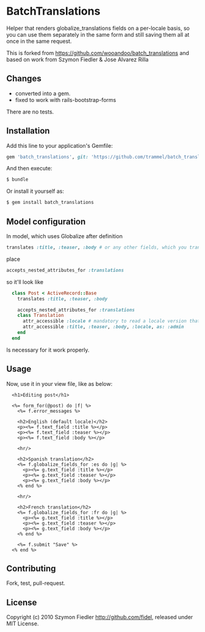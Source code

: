 # BatchTranslations

Helper that renders globalize_translations fields on a per-locale basis, so you can use them
separately in the same form and still saving them all at once in the same request.

This is forked from https://github.com/wooandoo/batch_translations
and based on work from Szymon Fiedler & Jose Alvarez Rilla

## Changes

 * converted into a gem.
 * fixed to work with rails-bootstrap-forms

There are no tests.

## Installation

Add this line to your application's Gemfile:

```ruby
gem 'batch_translations', git: 'https://github.com/trammel/batch_translations'
```

And then execute:
```bash
$ bundle
```

Or install it yourself as:
```bash
$ gem install batch_translations
```

## Model configuration

In model, which uses Globalize after definition

```ruby
translates :title, :teaser, :body # or any other fields, which you translate
```

place

```ruby
accepts_nested_attributes_for :translations
```

so it'll look like

```ruby
  class Post < ActiveRecord::Base
    translates :title, :teaser, :body

    accepts_nested_attributes_for :translations
    class Translation
      attr_accessible :locale # mandatory to read a locale version that doesn't exist yet
      attr_accessible :title, :teaser, :body, :locale, as: :admin
    end
  end
```

Is necessary for it work properly.

## Usage

Now, use it in your view file, like as below:

```html+erb
  <h1>Editing post</h1>

  <%= form_for(@post) do |f| %>
    <%= f.error_messages %>

    <h2>English (default locale)</h2>
    <p><%= f.text_field :title %></p>
    <p><%= f.text_field :teaser %></p>
    <p><%= f.text_field :body %></p>

    <hr/>

    <h2>Spanish translation</h2>
    <%= f.globalize_fields_for :es do |g| %>
      <p><%= g.text_field :title %></p>
      <p><%= g.text_field :teaser %></p>
      <p><%= g.text_field :body %></p>
    <% end %>

    <hr/>

    <h2>French translation</h2>
    <%= f.globalize_fields_for :fr do |g| %>
      <p><%= g.text_field :title %></p>
      <p><%= g.text_field :teaser %></p>
      <p><%= g.text_field :body %></p>
    <% end %>

    <%= f.submit "Save" %>
  <% end %>
```

## Contributing

Fork, test, pull-request.

## License

Copyright (c) 2010 Szymon Fiedler http://github.com/fidel, released under MIT License.
